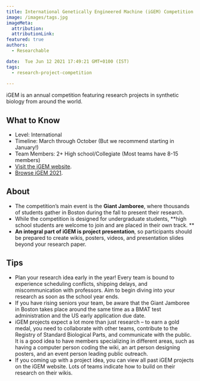 ```yaml
---
title: International Genetically Engineered Machine (iGEM) Competition 
image: /images/tags.jpg
imageMeta:
  attribution:
  attributionLink:
featured: true
authors:
  - Researchable

date:  Tue Jun 12 2021 17:49:21 GMT+0100 (IST)
tags: 
  - research-project-competition
  
---
```


iGEM is an annual competition featuring research projects in synthetic biology from around the world. 

## What to Know
+ Level: International
+ Timeline: March through October (But we recommend starting in January!)
+ Team Members: 2+ High school/Collegiate (Most teams have 8-15 members)
+ [Visit the iGEM website](https://igem.org/).
+ [Browse iGEM 2021](https://2021.igem.org/Main_Page).

## About
+ The competition’s main event is the **Giant Jamboree**, where thousands of students gather in Boston during the fall to present their research. 
+ While the competition is designed for undergraduate students, **high school students are welcome to join and are placed in their own track. **
+ **An integral part of iGEM is project presentation**, so participants should be prepared to create wikis, posters, videos, and presentation slides beyond your research paper. 


## Tips

+ Plan your research idea early in the year! Every team is bound to experience scheduling conflicts, shipping delays, and miscommunication with professors. Aim to begin diving into your research as soon as the school year ends.
+ If you have rising seniors your team, be aware that the Giant Jamboree in Boston takes place around the same time as a BMAT test administration and the US early application due date. 
+ iGEM projects expect a lot more than just research – to earn a gold medal, you need to collaborate with other teams, contribute to the Registry of Standard Biological Parts, and communicate with the public. It is a good idea to have members specializing in different areas, such as having a computer person coding the wiki, an art person designing posters, and an event person leading public outreach. 
+ If you coming up with a project idea, you can view all past iGEM projects on the iGEM website. Lots of teams indicate how to build on their research on their wikis.

